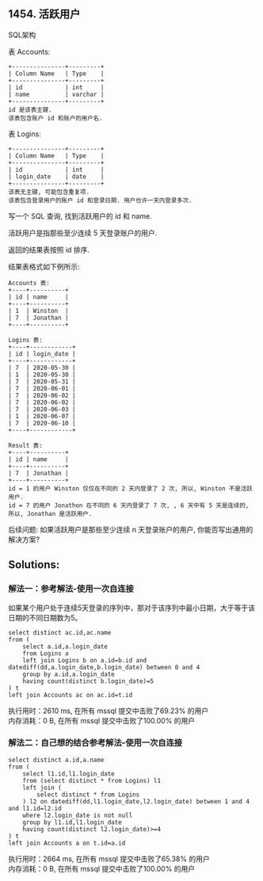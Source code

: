 ## 1454. 活跃用户
SQL架构

表 Accounts:
```
+---------------+---------+
| Column Name   | Type    |
+---------------+---------+
| id            | int     |
| name          | varchar |
+---------------+---------+
id 是该表主键.
该表包含账户 id 和账户的用户名.
```
 

表 Logins:
```
+---------------+---------+
| Column Name   | Type    |
+---------------+---------+
| id            | int     |
| login_date    | date    |
+---------------+---------+
该表无主键, 可能包含重复项.
该表包含登录用户的账户 id 和登录日期. 用户也许一天内登录多次.
```
 

写一个 SQL 查询,  找到活跃用户的 id 和 name.

活跃用户是指那些至少连续 5 天登录账户的用户.

返回的结果表按照 id 排序.

结果表格式如下例所示:
```
Accounts 表:
+----+----------+
| id | name     |
+----+----------+
| 1  | Winston  |
| 7  | Jonathan |
+----+----------+

Logins 表:
+----+------------+
| id | login_date |
+----+------------+
| 7  | 2020-05-30 |
| 1  | 2020-05-30 |
| 7  | 2020-05-31 |
| 7  | 2020-06-01 |
| 7  | 2020-06-02 |
| 7  | 2020-06-02 |
| 7  | 2020-06-03 |
| 1  | 2020-06-07 |
| 7  | 2020-06-10 |
+----+------------+

Result 表:
+----+----------+
| id | name     |
+----+----------+
| 7  | Jonathan |
+----+----------+
id = 1 的用户 Winston 仅仅在不同的 2 天内登录了 2 次, 所以, Winston 不是活跃用户.
id = 7 的用户 Jonathon 在不同的 6 天内登录了 7 次, , 6 天中有 5 天是连续的, 所以, Jonathan 是活跃用户.
```
 

后续问题:
如果活跃用户是那些至少连续 n 天登录账户的用户, 你能否写出通用的解决方案?


## Solutions:
### 解法一：参考解法-使用一次自连接
如果某个用户处于连续5天登录的序列中，那对于该序列中最小日期，大于等于该日期的不同日期数为5。
```
select distinct ac.id,ac.name
from (
    select a.id,a.login_date
    from Logins a
    left join Logins b on a.id=b.id and datediff(dd,a.login_date,b.login_date) between 0 and 4
    group by a.id,a.login_date
    having count(distinct b.login_date)=5
) t 
left join Accounts ac on ac.id=t.id
```
执行用时：2610 ms, 在所有 mssql 提交中击败了69.23% 的用户<br>
内存消耗：0 B, 在所有 mssql 提交中击败了100.00% 的用户


### 解法二：自己想的结合参考解法-使用一次自连接
```
select distinct a.id,a.name 
from (
    select l1.id,l1.login_date
    from (select distinct * from Logins) l1
    left join (
        select distinct * from Logins
    ) l2 on datediff(dd,l1.login_date,l2.login_date) between 1 and 4 and l1.id=l2.id
    where l2.login_date is not null
    group by l1.id,l1.login_date
    having count(distinct l2.login_date)>=4
) t 
left join Accounts a on t.id=a.id
```
执行用时：2664 ms, 在所有 mssql 提交中击败了65.38% 的用户<br>
内存消耗：0 B, 在所有 mssql 提交中击败了100.00% 的用户